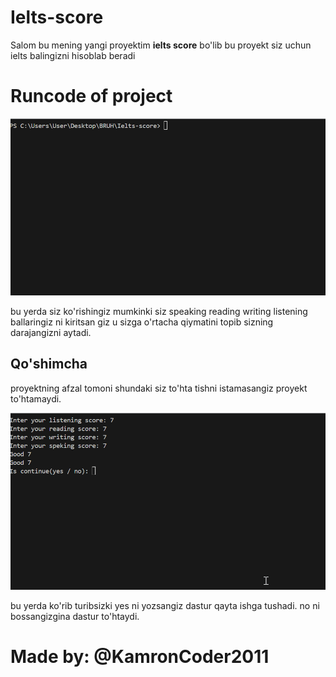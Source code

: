 # Ielts-score

Salom bu mening yangi proyektim **ielts score** bo'lib bu proyekt siz uchun ielts balingizni hisoblab beradi

# Runcode of project

![runcode](/image/gif2.1.gif)

bu yerda siz ko'rishingiz mumkinki siz speaking reading writing listening ballaringiz ni kiritsan giz u sizga o'rtacha qiymatini topib sizning darajangizni aytadi.

## Qo'shimcha 

proyektning afzal tomoni shundaki siz to'hta tishni istamasangiz proyekt to'htamaydi.

![](/image/gif2.2.gif)

bu yerda ko'rib turibsizki yes ni yozsangiz dastur qayta ishga tushadi. no ni bossangizgina dastur to'htaydi.

# Made by: @KamronCoder2011